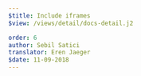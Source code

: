 ```yaml
---
$title: Include iframes
$view: /views/detail/docs-detail.j2

order: 6
author: Sebil Satici
translator: Eren Jaeger
$date: 11-09-2018
---
```

